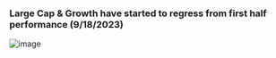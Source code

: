 ### Large Cap & Growth have started to regress from first half performance (9/18/2023)
![image](https://github.com/nurciuoli/MyFdsProjects/assets/57609455/c6a49f81-da65-4494-86d9-6ebaab528d1d)
